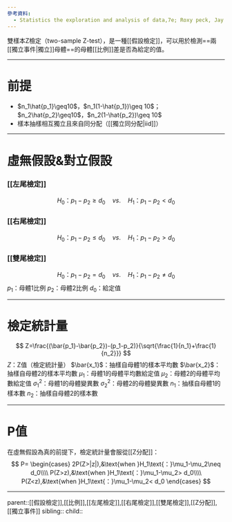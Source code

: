 ```yaml
---
參考資料:
  - Statistics the exploration and analysis of data,7e; Roxy peck, Jay L. Devore.
---
```

雙樣本Z檢定（two-sample Z-test），是一種[[假設檢定]]，可以用於檢測==兩[[獨立事件|獨立]]母體==的母體[[比例]]差是否為給定的值。
- - -
# 前提
- $n_1\hat{p_1}\geq10$，$n_1(1-\hat{p_1})\geq 10$；$n_2\hat{p_2}\geq10$，$n_2(1-\hat{p_2})\geq 10$
- 樣本抽樣相互獨立且來自同分配（[[獨立同分配|iid]]）
- - -
# 虛無假設&對立假設
### [[左尾檢定]]
$$
H_0\text{：}p_1-p_2\geq d_0\quad vs.\quad H_1\text{：}p_1-p_2<d_0
$$
### [[右尾檢定]]
$$
H_0\text{：}p_1-p_2\leq d_0\quad vs.\quad H_1\text{：}p_1-p_2>d_0
$$
### [[雙尾檢定]]
$$
H_0\text{：}p_1-p_2= d_0\quad vs.\quad H_1\text{：}p_1-p_2\neq d_0
$$
$p_1$：母體1比例
$p_2$：母體2比例
$d_0$：給定值
- - -
# 檢定統計量
$$
Z=\frac{(\bar{p_1}-\bar{p_2})-(p_1-p_2)}{\sqrt{\frac{1}{n_1}+\frac{1}{n_2}}}
$$
$Z$：Z值（檢定統計量）
$\bar{x_1}$：抽樣自母體1的樣本平均數
$\bar{x_2}$：抽樣自母體2的樣本平均數
$\mu_1$：母體1的母體平均數給定值
$\mu_2$：母體2的母體平均數給定值
$\sigma_1^2$：母體1的母體變異數
$\sigma_2^2$：母體2的母體變異數
$n_1$：抽樣自母體1的樣本數
$n_2$：抽樣自母體2的樣本數
- - -
# P值
在虛無假設為真的前提下，檢定統計量會服從[[Z分配]]：
$$
P=
\begin{cases}
2P(Z>|z|),&\text{when }H_1\text{：}\mu_1-\mu_2\neq d_0\\\\
P(Z>z),&\text{when }H_1\text{：}\mu_1-\mu_2> d_0\\\\
P(Z<z),&\text{when }H_1\text{：}\mu_1-\mu_2< d_0
\end{cases}
$$
- - -
parent::[[假設檢定]],[[比例]],[[左尾檢定]],[[右尾檢定]],[[雙尾檢定]],[[Z分配]],[[獨立事件]]
sibling::
child::